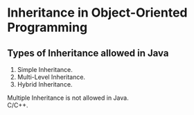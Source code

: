 # Inheritance in Object-Oriented Programming

## Types of Inheritance allowed in Java

1. Simple Inheritance.
2. Multi-Level Inheritance.
3. Hybrid Inheritance.

Multiple Inheritance is not allowed in Java.  
C/C++.
